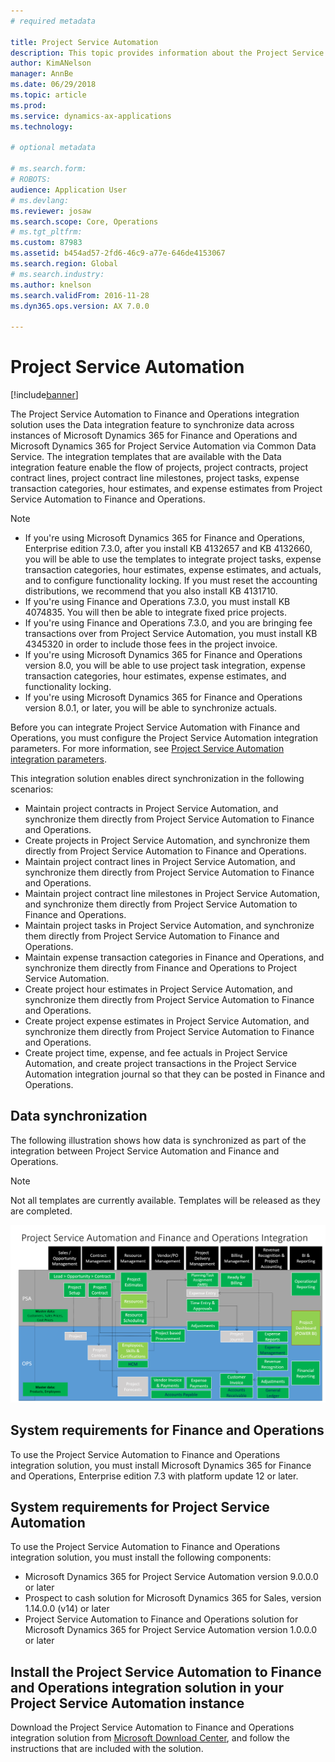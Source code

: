 ```yaml
---
# required metadata

title: Project Service Automation
description: This topic provides information about the Project Service Automation to Finance and Operations integration solution. This integration solution uses the Data Integration feature to synchronize data across instances of Microsoft Dynamics 365 for Finance and Operations and Microsoft Dynamics 365 for Project Service Automation via Common Data Service.
author: KimANelson
manager: AnnBe
ms.date: 06/29/2018
ms.topic: article
ms.prod: 
ms.service: dynamics-ax-applications
ms.technology: 

# optional metadata

# ms.search.form: 
# ROBOTS: 
audience: Application User
# ms.devlang: 
ms.reviewer: josaw
ms.search.scope: Core, Operations
# ms.tgt_pltfrm: 
ms.custom: 87983
ms.assetid: b454ad57-2fd6-46c9-a77e-646de4153067
ms.search.region: Global
# ms.search.industry: 
ms.author: knelson
ms.search.validFrom: 2016-11-28
ms.dyn365.ops.version: AX 7.0.0

---
```


# Project Service Automation

[!include[banner](../includes/banner.md)]

The Project Service Automation to Finance and Operations integration solution uses the Data integration feature to synchronize data across instances of Microsoft Dynamics 365 for Finance and Operations and Microsoft Dynamics 365 for Project Service Automation via Common Data Service. The integration templates that are available with the Data integration feature enable the flow of projects, project contracts, project contract lines, project contract line milestones, project tasks, expense transaction categories, hour estimates, and expense estimates from Project Service Automation to Finance and Operations.

> [!NOTE]
> - If you're using Microsoft Dynamics 365 for Finance and Operations, Enterprise edition 7.3.0, after you install KB 4132657 and KB 4132660, you will be able to use the templates to integrate project tasks, expense transaction categories, hour estimates, expense estimates, and actuals, and to configure functionality locking. If you must reset the accounting distributions, we recommend that you also install KB 4131710.
> - If you're using Finance and Operations 7.3.0, you must install KB 4074835. You will then be able to integrate fixed price projects.
> - If you're using Finance and Operations 7.3.0, and you are bringing fee transactions over from Project Service Automation, you must install KB 4345320 in order to include those fees in the project invoice.
> - If you're using Microsoft Dynamics 365 for Finance and Operations version 8.0, you will be able to use project task integration, expense transaction categories, hour estimates, expense estimates, and functionality locking.
> - If you're using Microsoft Dynamics 365 for Finance and Operations version 8.0.1, or later, you will be able to synchronize actuals.

Before you can integrate Project Service Automation with Finance and Operations, you must configure the Project Service Automation integration parameters. For more information, see [Project Service Automation integration parameters](PSA-parameters.md).

This integration solution enables direct synchronization in the following scenarios:

- Maintain project contracts in Project Service Automation, and synchronize them directly from Project Service Automation to Finance and Operations.
- Create projects in Project Service Automation, and synchronize them directly from Project Service Automation to Finance and Operations.
- Maintain project contract lines in Project Service Automation, and synchronize them directly from Project Service Automation to Finance and Operations.
- Maintain project contract line milestones in Project Service Automation, and synchronize them directly from Project Service Automation to Finance and Operations.
- Maintain project tasks in Project Service Automation, and synchronize them directly from Project Service Automation to Finance and Operations.
- Maintain expense transaction categories in Finance and Operations, and synchronize them directly from Finance and Operations to Project Service Automation.
- Create project hour estimates in Project Service Automation, and synchronize them directly from Project Service Automation to Finance and Operations.
- Create project expense estimates in Project Service Automation, and synchronize them directly from Project Service Automation to Finance and Operations.
- Create project time, expense, and fee actuals in Project Service Automation, and create project transactions in the Project Service Automation integration journal so that they can be posted in Finance and Operations.

## Data synchronization

The following illustration shows how data is synchronized as part of the integration between Project Service Automation and Finance and Operations.

> [!NOTE]
> Not all templates are currently available. Templates will be released as they are completed.

[![Project Service Automation integration with Finance and Operations](./media/PSA-integration.png)](./media/PSA-integration.png)

## System requirements for Finance and Operations

To use the Project Service Automation to Finance and Operations integration solution, you must install Microsoft Dynamics 365 for Finance and Operations, Enterprise edition 7.3 with platform update 12 or later.

## System requirements for Project Service Automation

To use the Project Service Automation to Finance and Operations integration solution, you must install the following components:

- Microsoft Dynamics 365 for Project Service Automation version 9.0.0.0 or later
- Prospect to cash solution for Microsoft Dynamics 365 for Sales, version 1.14.0.0 (v14) or later
- Project Service Automation to Finance and Operations solution for Microsoft Dynamics 365 for Project Service Automation version 1.0.0.0 or later

## Install the Project Service Automation to Finance and Operations integration solution in your Project Service Automation instance

Download the Project Service Automation to Finance and Operations integration solution from [Microsoft Download Center](https://www.microsoft.com/en-us/download/details.aspx?id=57016), and follow the instructions that are included with the solution.
